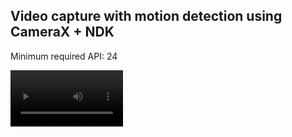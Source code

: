 ## Video capture with motion detection using CameraX + NDK

Minimum required API: 24

<video src='output.mp4' width=180/> 

